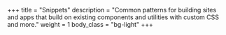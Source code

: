 +++
title = "Snippets"
description = "Common patterns for building sites and apps that build on existing components and utilities with custom CSS and more."
weight = 1
body_class = "bg-light"
+++


